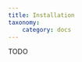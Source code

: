 ```yaml
---
title: Installation
taxonomy:
    category: docs
---
```


TODO

<!--
This needs to take into account binary installation procedure from
https://northerntech.atlassian.net/browse/MEN-7199

As temporary installation instructions, do the following:

1. Compile mender-update-orchestrator.

2. When preparing the `orch-install` folder in the Example section, drop the
   `mender-update-orchestrator` binary into the `orch-install/bin/` folder.
-->
